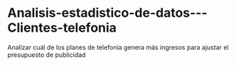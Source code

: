 # Analisis-estadistico-de-datos---Clientes-telefonia
Analizar cuál de los planes de telefonía genera más ingresos para ajustar el presupuesto de publicidad
